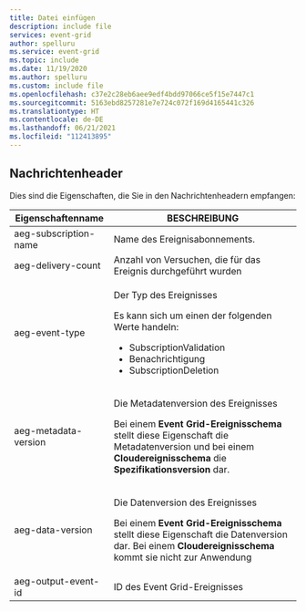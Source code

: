 ```yaml
---
title: Datei einfügen
description: include file
services: event-grid
author: spelluru
ms.service: event-grid
ms.topic: include
ms.date: 11/19/2020
ms.author: spelluru
ms.custom: include file
ms.openlocfilehash: c37e2c28eb6aee9edf4bdd97066ce5f15e7447c1
ms.sourcegitcommit: 5163ebd8257281e7e724c072f169d4165441c326
ms.translationtype: HT
ms.contentlocale: de-DE
ms.lasthandoff: 06/21/2021
ms.locfileid: "112413895"
---
```

## <a name="message-headers"></a>Nachrichtenheader
Dies sind die Eigenschaften, die Sie in den Nachrichtenheadern empfangen:

| Eigenschaftenname | BESCHREIBUNG |
| ------------- | ----------- | 
| aeg-subscription-name | Name des Ereignisabonnements. |
| aeg-delivery-count | Anzahl von Versuchen, die für das Ereignis durchgeführt wurden |
| aeg-event-type | <p>Der Typ des Ereignisses</p><p>Es kann sich um einen der folgenden Werte handeln:</p><ul><li>SubscriptionValidation</li><li>Benachrichtigung</li><li>SubscriptionDeletion</li></ul> | 
| aeg-metadata-version | <p>Die Metadatenversion des Ereignisses<p> Bei einem **Event Grid-Ereignisschema** stellt diese Eigenschaft die Metadatenversion und bei einem **Cloudereignisschema** die **Spezifikationsversion** dar. </p>|
| aeg-data-version | <p>Die Datenversion des Ereignisses</p><p>Bei einem **Event Grid-Ereignisschema** stellt diese Eigenschaft die Datenversion dar. Bei einem **Cloudereignisschema** kommt sie nicht zur Anwendung</p> |
| aeg-output-event-id | ID des Event Grid-Ereignisses |


